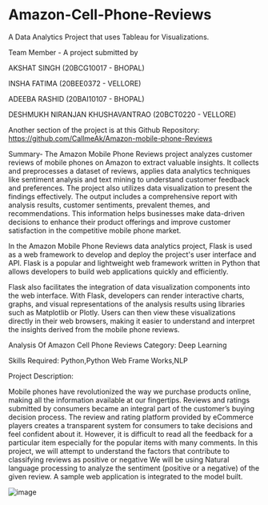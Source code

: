 # Amazon-Cell-Phone-Reviews
A Data Analytics Project that uses Tableau for Visualizations.

Team Member - A project submitted by

AKSHAT SINGH (20BCG10017 - BHOPAL)

INSHA FATIMA (20BEE0372 - VELLORE)

ADEEBA RASHID (20BAI10107 - BHOPAL)

DESHMUKH NIRANJAN KHUSHAVANTRAO (20BCT0220 - VELLORE)

Another section of the project is at this Github Repository: https://github.com/CallmeAk/Amazon-mobile-phone-Reviews
  
Summary- The Amazon Mobile Phone Reviews project analyzes customer reviews of mobile phones on Amazon to extract valuable insights. It collects and preprocesses a dataset of reviews, applies data analytics techniques like sentiment analysis and text mining to understand customer feedback and preferences. The project also utilizes data visualization to present the findings effectively. The output includes a comprehensive report with analysis results, customer sentiments, prevalent themes, and recommendations. This information helps businesses make data-driven decisions to enhance their product offerings and improve customer satisfaction in the competitive mobile phone market.

In the Amazon Mobile Phone Reviews data analytics project, Flask is used as a web framework to develop and deploy the project's user interface and API. Flask is a popular and lightweight web framework written in Python that allows developers to build web applications quickly and efficiently.

Flask also facilitates the integration of data visualization components into the web interface. With Flask, developers can render interactive charts, graphs, and visual representations of the analysis results using libraries such as Matplotlib or Plotly. Users can then view these visualizations directly in their web browsers, making it easier to understand and interpret the insights derived from the mobile phone reviews.

Analysis Of Amazon Cell Phone Reviews Category: Deep Learning

Skills Required: Python,Python Web Frame Works,NLP

Project Description:

Mobile phones have revolutionized the way we purchase products online, making all the information available at our fingertips. Reviews and ratings submitted by consumers became an integral part of the customer’s buying decision process. The review and rating platform provided by eCommerce players creates a transparent system for consumers to take decisions and feel confident about it. However, it is difficult to read all the feedback for a particular item especially for the popular items with many comments. In this project, we will attempt to understand the factors that contribute to classifying reviews as positive or negative We will be using Natural language processing to analyze the sentiment (positive or a negative) of the given review. A sample web application is integrated to the model built.

![image](https://github.com/9889AdeebaRashid/Amazon-Cell-Phone-Reviews-main/assets/80636537/2749dcda-3e10-4046-ab8f-080b0c76315a)
